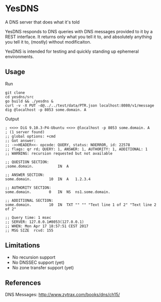 YesDNS
======

A DNS server that does what it's told

YesDNS responds to DNS queries with DNS messages provided to it by a REST interface. It returns only what you tell it to, and absolutely anything you tell it to, (mostly) without modificaiton.

YesDNS is intended for testing and quickly standing up ephemeral environments.

Usage
-----

Run

    git clone
    cd yesdns/src
    go build && ./yesdns &
    curl -v -X PUT -d@../../test/data/PTR.json localhost:8080/v1/message
    dig @localhost -p 8053 some.domain. A

Output

    ; <<>> DiG 9.10.3-P4-Ubuntu <<>> @localhost -p 8053 some.domain. A
    ; (1 server found)
    ;; global options: +cmd
    ;; Got answer:
    ;; ->>HEADER<<- opcode: QUERY, status: NOERROR, id: 22578
    ;; flags: qr rd; QUERY: 1, ANSWER: 1, AUTHORITY: 1, ADDITIONAL: 1
    ;; WARNING: recursion requested but not available

    ;; QUESTION SECTION:
    ;some.domain.			IN	A

    ;; ANSWER SECTION:
    some.domain.		10	IN	A	1.2.3.4

    ;; AUTHORITY SECTION:
    some.domain.		0	IN	NS	ns1.some.domain.

    ;; ADDITIONAL SECTION:
    some.domain.		10	IN	TXT	"" "" "Text line 1 of 2" "Text line 2 of 2"

    ;; Query time: 1 msec
    ;; SERVER: 127.0.0.1#8053(127.0.0.1)
    ;; WHEN: Mon Apr 17 18:57:51 CEST 2017
    ;; MSG SIZE  rcvd: 155

Limitations
-----------

- No recursion support
- No DNSSEC support (yet)
- No zone transfer support (yet)

References
----------

DNS Messages: http://www.zytrax.com/books/dns/ch15/
